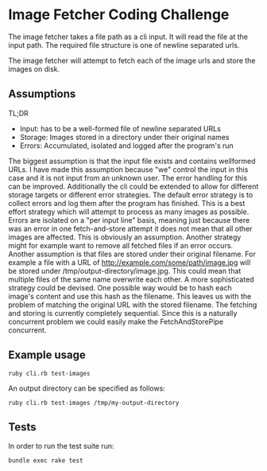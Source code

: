 # Image Fetcher Coding Challenge

The image fetcher takes a file path as a cli input. It will read the file at the
input path. The required file structure is one of newline separated urls.

The image fetcher will attempt to fetch each of the image urls and store the
images on disk.

## Assumptions

TL;DR
* Input: has to be a well-formed file of newline separated URLs
* Storage: Images stored in a directory under their original names
* Errors: Accumulated, isolated and logged after the program's run

The biggest assumption is that the input file exists and contains wellformed
URLs. I have made this assumption because "we" control the input in this case
and it is not input from an unknown user. The error handling for this can
be improved. Additionally the cli could be extended to allow for different
storage targets or different error strategies. The default error strategy is to
collect errors and log them after the program has finished. This is a best
effort strategy which will attempt to process as many images as possible. Errors
are isolated on a "per input line" basis, meaning just because there was an
error in one fetch-and-store attempt it does not mean that all other images are
affected. This is obviously an assumption. Another strategy might for example
want to remove all fetched files if an error occurs.
Another assumption is that files are stored under their original filename. For
example a file with a URL of http://example.com/some/path/image.jpg will be
stored under /tmp/output-directory/image.jpg. This could mean that multiple
files of the same name overwrite each other. A more sophisticated strategy could
be devised. One possible way would be to hash each image's content and use this
hash as the filename. This leaves us with the problem of matching the original
URL with the stored filename.
The fetching and storing is currently completely sequential. Since this is a
naturally concurrent problem we could easily make the FetchAndStorePipe
concurrent.

## Example usage

`ruby cli.rb test-images`

An output directory can be specified as follows:

`ruby cli.rb test-images /tmp/my-output-directory`


## Tests

In order to run the test suite run:

`bundle exec rake test`

